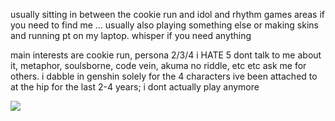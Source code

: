 usually sitting in between the cookie run and idol and rhythm games areas if you need to find me ... usually also playing something else or making skins and running pt on my laptop. whisper if you need anything

main interests are cookie run, persona 2/3/4 i HATE 5 dont talk to me about it, metaphor, soulsborne, code vein, akuma no riddle, etc etc ask me for others. i dabble in genshin solely for the 4 characters ive been attached to at the hip for the last 2-4 years; i dont actually play anymore

![](https://komarev.com/ghpvc/?username=auroravalentino&color=969d69&style=pixel)
